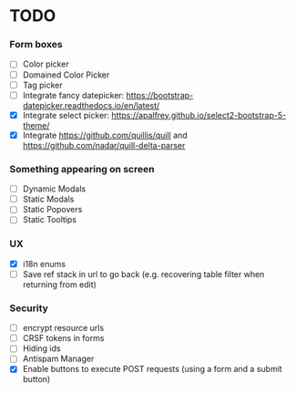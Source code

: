# TODO

### Form boxes
  - [ ] Color picker
  - [ ] Domained Color Picker
  - [ ] Tag picker
  - [ ] Integrate fancy datepicker: https://bootstrap-datepicker.readthedocs.io/en/latest/
  - [X] Integrate select picker: https://apalfrey.github.io/select2-bootstrap-5-theme/
  - [X] Integrate https://github.com/quilljs/quill and https://github.com/nadar/quill-delta-parser

### Something appearing on screen
  - [ ] Dynamic Modals
  - [ ] Static Modals
  - [ ] Static Popovers
  - [ ] Static Tooltips

### UX
  - [X] i18n enums
  - [ ] Save ref stack in url to go back (e.g. recovering table filter when returning from edit)

### Security
  - [ ] encrypt resource urls
  - [ ] CRSF tokens in forms
  - [ ] Hiding ids
  - [ ] Antispam Manager
  - [X] Enable buttons to execute POST requests (using a form and a submit button)
